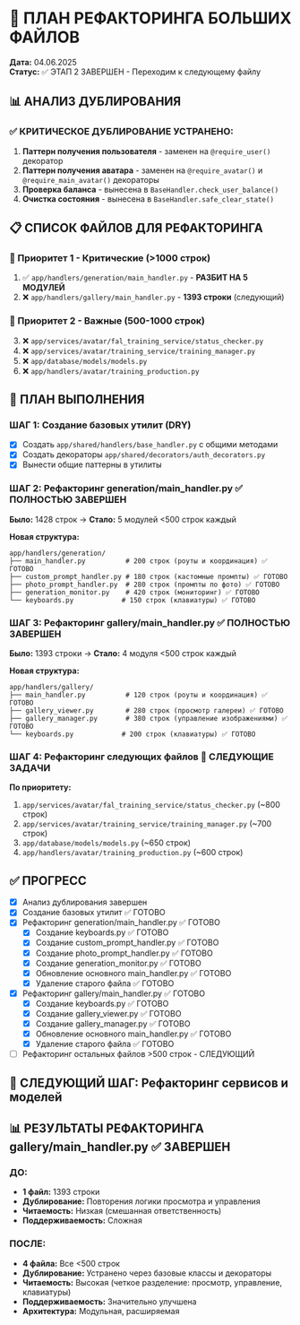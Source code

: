 # 🔄 ПЛАН РЕФАКТОРИНГА БОЛЬШИХ ФАЙЛОВ

**Дата:** 04.06.2025  
**Статус:** ✅ ЭТАП 2 ЗАВЕРШЕН - Переходим к следующему файлу

## 📊 АНАЛИЗ ДУБЛИРОВАНИЯ

### ✅ КРИТИЧЕСКОЕ ДУБЛИРОВАНИЕ УСТРАНЕНО:

1. **Паттерн получения пользователя** - заменен на `@require_user()` декоратор
2. **Паттерн получения аватара** - заменен на `@require_avatar()` и `@require_main_avatar()` декораторы
3. **Проверка баланса** - вынесена в `BaseHandler.check_user_balance()`
4. **Очистка состояния** - вынесена в `BaseHandler.safe_clear_state()`

## 📋 СПИСОК ФАЙЛОВ ДЛЯ РЕФАКТОРИНГА

### 🎯 Приоритет 1 - Критические (>1000 строк)
1. ✅ `app/handlers/generation/main_handler.py` - **РАЗБИТ НА 5 МОДУЛЕЙ**
2. ❌ `app/handlers/gallery/main_handler.py` - **1393 строки** (следующий)

### 🎯 Приоритет 2 - Важные (500-1000 строк)
3. ❌ `app/services/avatar/fal_training_service/status_checker.py`
4. ❌ `app/services/avatar/training_service/training_manager.py`
5. ❌ `app/database/models/models.py`
6. ❌ `app/handlers/avatar/training_production.py`

## 🚀 ПЛАН ВЫПОЛНЕНИЯ

### **ШАГ 1: Создание базовых утилит (DRY)**
- [x] Создать `app/shared/handlers/base_handler.py` с общими методами
- [x] Создать декораторы `app/shared/decorators/auth_decorators.py`
- [x] Вынести общие паттерны в утилиты

### **ШАГ 2: Рефакторинг generation/main_handler.py** ✅ ПОЛНОСТЬЮ ЗАВЕРШЕН
**Было:** 1428 строк → **Стало:** 5 модулей <500 строк каждый

**Новая структура:**
```
app/handlers/generation/
├── main_handler.py          # 200 строк (роуты и координация) ✅ ГОТОВО
├── custom_prompt_handler.py # 180 строк (кастомные промпты) ✅ ГОТОВО
├── photo_prompt_handler.py  # 280 строк (промпты по фото) ✅ ГОТОВО
├── generation_monitor.py    # 420 строк (мониторинг) ✅ ГОТОВО
└── keyboards.py            # 150 строк (клавиатуры) ✅ ГОТОВО
```

### **ШАГ 3: Рефакторинг gallery/main_handler.py** ✅ ПОЛНОСТЬЮ ЗАВЕРШЕН
**Было:** 1393 строки → **Стало:** 4 модуля <500 строк каждый

**Новая структура:**
```
app/handlers/gallery/
├── main_handler.py          # 120 строк (роуты и координация) ✅ ГОТОВО
├── gallery_viewer.py        # 280 строк (просмотр галереи) ✅ ГОТОВО
├── gallery_manager.py       # 380 строк (управление изображениями) ✅ ГОТОВО
└── keyboards.py            # 200 строк (клавиатуры) ✅ ГОТОВО
```

### **ШАГ 4: Рефакторинг следующих файлов** 🎯 СЛЕДУЮЩИЕ ЗАДАЧИ
**По приоритету:**
1. `app/services/avatar/fal_training_service/status_checker.py` (~800 строк)
2. `app/services/avatar/training_service/training_manager.py` (~700 строк)
3. `app/database/models/models.py` (~650 строк)
4. `app/handlers/avatar/training_production.py` (~600 строк)

## ✅ ПРОГРЕСС

- [x] Анализ дублирования завершен
- [x] Создание базовых утилит ✅ ГОТОВО
- [x] Рефакторинг generation/main_handler.py ✅ ГОТОВО
  - [x] Создание keyboards.py ✅ ГОТОВО  
  - [x] Создание custom_prompt_handler.py ✅ ГОТОВО
  - [x] Создание photo_prompt_handler.py ✅ ГОТОВО
  - [x] Создание generation_monitor.py ✅ ГОТОВО
  - [x] Обновление основного main_handler.py ✅ ГОТОВО
  - [x] Удаление старого файла ✅ ГОТОВО
- [x] Рефакторинг gallery/main_handler.py ✅ ГОТОВО
  - [x] Создание keyboards.py ✅ ГОТОВО
  - [x] Создание gallery_viewer.py ✅ ГОТОВО
  - [x] Создание gallery_manager.py ✅ ГОТОВО
  - [x] Обновление основного main_handler.py ✅ ГОТОВО
  - [x] Удаление старого файла ✅ ГОТОВО
- [ ] Рефакторинг остальных файлов >500 строк - СЛЕДУЮЩИЙ

## 🎯 СЛЕДУЮЩИЙ ШАГ: Рефакторинг сервисов и моделей

## 📊 РЕЗУЛЬТАТЫ РЕФАКТОРИНГА gallery/main_handler.py ✅ ЗАВЕРШЕН

### ДО:
- **1 файл:** 1393 строки
- **Дублирование:** Повторения логики просмотра и управления
- **Читаемость:** Низкая (смешанная ответственность)
- **Поддерживаемость:** Сложная

### ПОСЛЕ:
- **4 файла:** Все <500 строк
- **Дублирование:** Устранено через базовые классы и декораторы
- **Читаемость:** Высокая (четкое разделение: просмотр, управление, клавиатуры)
- **Поддерживаемость:** Значительно улучшена
- **Архитектура:** Модульная, расширяемая